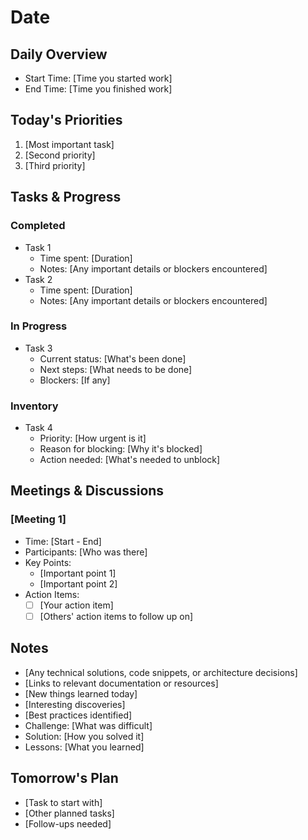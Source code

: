 # Date

## Daily Overview

- Start Time: [Time you started work]
- End Time: [Time you finished work]

## Today's Priorities

1. [Most important task]
2. [Second priority]
3. [Third priority]

## Tasks & Progress

### Completed

- Task 1
  - Time spent: [Duration]
  - Notes: [Any important details or blockers encountered]
- Task 2
  - Time spent: [Duration]
  - Notes: [Any important details or blockers encountered]

### In Progress

- Task 3
  - Current status: [What's been done]
  - Next steps: [What needs to be done]
  - Blockers: [If any]

### Inventory

- Task 4
  - Priority: [How urgent is it]
  - Reason for blocking: [Why it's blocked]
  - Action needed: [What's needed to unblock]

## Meetings & Discussions

### [Meeting 1]

- Time: [Start - End]
- Participants: [Who was there]
- Key Points:
  - [Important point 1]
  - [Important point 2]
- Action Items:
  - [ ] [Your action item]
  - [ ] [Others' action items to follow up on]

## Notes

- [Any technical solutions, code snippets, or architecture decisions]
- [Links to relevant documentation or resources]
- [New things learned today]
- [Interesting discoveries]
- [Best practices identified]
- Challenge: [What was difficult]
- Solution: [How you solved it]
- Lessons: [What you learned]

## Tomorrow's Plan

- [Task to start with]
- [Other planned tasks]
- [Follow-ups needed]
